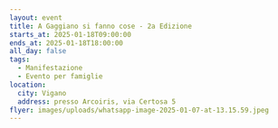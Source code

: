 ```yaml
---
layout: event
title: A Gaggiano si fanno cose - 2a Edizione
starts_at: 2025-01-18T09:00:00
ends_at: 2025-01-18T18:00:00
all_day: false
tags:
  - Manifestazione
  - Evento per famiglie
location:
  city: Vigano
  address: presso Arcoiris, via Certosa 5
flyer: images/uploads/whatsapp-image-2025-01-07-at-13.15.59.jpeg
---
```


